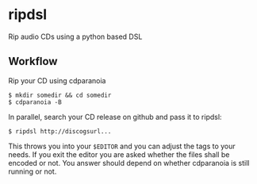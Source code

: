 # ripdsl

Rip audio CDs using a python based DSL

## Workflow

Rip your CD using cdparanoia
```
$ mkdir somedir && cd somedir
$ cdparanoia -B
```

In parallel, search your CD release on github and pass it to ripdsl:
```
$ ripdsl http://discogsurl...
```

This throws you into your `$EDITOR` and you can adjust the tags to your needs. If you exit the editor you are asked whether the files shall be encoded or not. You answer should depend on whether cdparanoia is still running or not.

